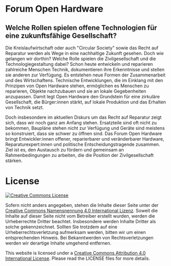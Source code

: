 # Forum Open Hardware

## Welche Rollen spielen offene Technologien für eine zukunftsfähige Gesellschaft?
Die Kreislaufwirtschaft oder auch "Circular Society" sowie das Recht auf Reparatur werden als Wege in eine nachhaltige Zukunft gesehen. Doch wie gelangen wir dorthin? Welche Rolle spielen die Zivilgesellschaft und die Technologiegestaltung dabei? Schon heute entwickeln und reparieren zahlreiche Menschen Technik, dokumentieren ihre Erkenntnisse und stellen sie anderen zur Verfügung. Es entstehen neue Formen der Zusammenarbeit und des Wirtschaftens. Technische Entwicklungen, die im Einklang mit den Prinzipen von Open Hardware stehen, ermöglichen es Menschen zu reparieren, Objekte nachzubauen und sie an lokale Gegebenheiten anzupassen. Damit legt Open Hardware den Grundstein für eine zirkuläre Gesellschaft, die Bürger:innen stärkt, auf lokale Produktion und das Erhalten von Technik setzt.

Doch insbesondere im aktuellen Diskurs um das Recht auf Reparatur zeigt sich, dass wir noch ganz am Anfang stehen. Ersatzteile sind oft nicht zu bekommen, Baupläne stehen nicht zur Verfügung und Geräte sind meistens so konstruiert, dass sie schwer zu öffnen sind. Das Forum Open Hardware bringt Entwickler:innen offener, reparierbarer und veränderbarer Hardware, Reparaturexpert:innen und politische Entscheidungstragende zusammen. Ziel ist es, den Austausch zu fördern und gemeinsam an Rahmenbedingungen zu arbeiten, die die Position der Zivilgesellschaft stärken.

# License

<a rel="license" href="http://creativecommons.org/licenses/by/4.0/"><img alt="Creative Commons License" style="border-width:0" src="https://i.creativecommons.org/l/by/4.0/88x31.png" /></a>

Sofern nicht anders angegeben, stehen die Inhalte dieser Seite unter der <a href="https://creativecommons.org/licenses/by/4.0/deed.de">Creative Commons Namensnennung 4.0 International Lizenz</a>. Soweit die Inhalte auf dieser Seite nicht vom Betreiber erstellt wurden, werden die Urheberrechte Dritter beachtet. Insbesondere werden Inhalte Dritter als solche gekennzeichnet. Sollten Sie trotzdem auf eine Urheberrechtsverletzung aufmerksam werden, bitten wir um einen entsprechenden Hinweis. Bei Bekanntwerden von Rechtsverletzungen werden wir derartige Inhalte umgehend entfernen.

This website is licensed under a [Creative Commons Attribution 4.0 International License](http://creativecommons.org/licenses/by/4.0/). Please read the LICENSE files for more details.

